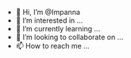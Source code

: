 - 👋 Hi, I’m @Impanna
- 👀 I’m interested in ...
- 🌱 I’m currently learning ...
- 💞️ I’m looking to collaborate on ...
- 📫 How to reach me ...

<!---
Impanna/Impanna is a ✨ special ✨ repository because its `README.md` (this file) appears on your GitHub profile.
You can click the Preview link to take a look at your changes.
--->
